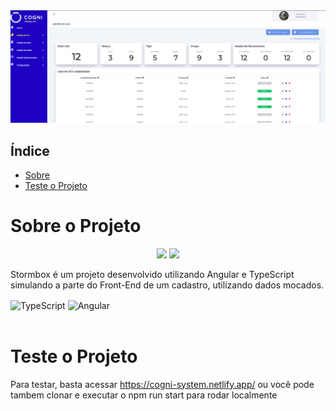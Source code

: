 <div>
  <img src="https://github.com/newericg/stormbox-project/blob/main/src/assets/stormbox-project.png">
</div>



## Índice

* [Sobre](#Sobre)
* [Teste o Projeto](#Teste-o-Projeto)


# Sobre o Projeto

<p align="center">
<img src="https://img.shields.io/badge/Status-Em%20Desenvolvimento-brightgreen?style=for-the-badge"/>
<img src="https://img.shields.io/badge/Version-1.0-green?style=for-the-badge"/>
</p>

Stormbox é um projeto desenvolvido utilizando Angular e TypeScript simulando a parte do Front-End de um cadastro, utilizando dados mocados.

<div style="display: inline_block">
    <img align="center" alt="TypeScript" src="https://img.shields.io/badge/TypeScript-007ACC?style=for-the-badge&logo=typescript&logoColor=white">
    <img align="center" alt="Angular" src="https://img.shields.io/badge/Angular-DD0031?style=for-the-badge&logo=angular&logoColor=white">
</div><br>

# Teste o Projeto


Para testar, basta acessar https://cogni-system.netlify.app/ ou você pode tambem clonar e executar o npm run start para rodar localmente

